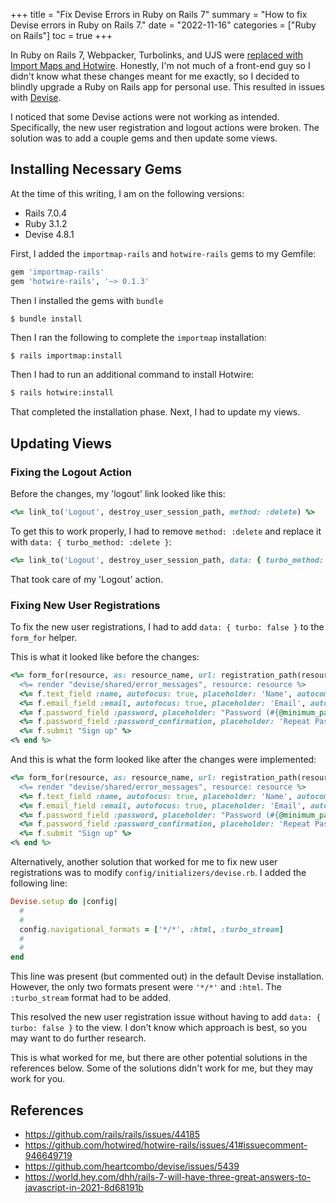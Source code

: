 +++
title = "Fix Devise Errors in Ruby on Rails 7"
summary = "How to fix Devise errors in Ruby on Rails 7."
date = "2022-11-16"
categories = ["Ruby on Rails"]
toc = true
+++

In Ruby on Rails 7, Webpacker, Turbolinks, and UJS were [replaced with Import Maps and Hotwire](https://world.hey.com/dhh/rails-7-will-have-three-great-answers-to-javascript-in-2021-8d68191b).
Honestly, I'm not much of a front-end guy so I didn't know what these changes meant for me exactly, so I decided to blindly upgrade a Ruby on Rails app for personal use.
This resulted in issues with [Devise](https://github.com/heartcombo/devise).

I noticed that some Devise actions were not working as intended. 
Specifically, the new user registration and logout actions were broken.
The solution was to add a couple gems and then update some views.

## Installing Necessary Gems

At the time of this writing, I am on the following versions:

- Rails 7.0.4
- Ruby 3.1.2
- Devise 4.8.1

First, I added the `importmap-rails` and `hotwire-rails` gems to my Gemfile:

```ruby
gem 'importmap-rails'
gem 'hotwire-rails', '~> 0.1.3'
```

Then I installed the gems with `bundle`

```
$ bundle install
```

Then I ran the following to complete the `importmap` installation:

```sh
$ rails importmap:install
```

Then I had to run an additional command to install Hotwire:


```sh
$ rails hotwire:install
```

That completed the installation phase. Next, I had to update my views.

## Updating Views

### Fixing the Logout Action

Before the changes, my 'logout' link looked like this:

```ruby
<%= link_to('Logout', destroy_user_session_path, method: :delete) %>
```

To get this to work properly, I had to remove `method: :delete` and replace it with `data: { turbo_method: :delete }`:

```ruby
<%= link_to('Logout', destroy_user_session_path, data: { turbo_method: :delete }) %>
```

That took care of my 'Logout' action. 

### Fixing New User Registrations

To fix the new user registrations, I had to add `data: { turbo: false }` to the `form_for` helper. 

This is what it looked like before the changes:

```ruby
<%= form_for(resource, as: resource_name, url: registration_path(resource_name)) do |f| %>
  <%= render "devise/shared/error_messages", resource: resource %>
  <%= f.text_field :name, autofocus: true, placeholder: 'Name', autocomplete: "name" %>
  <%= f.email_field :email, autofocus: true, placeholder: 'Email', autocomplete: "email" %>
  <%= f.password_field :password, placeholder: "Password (#{@minimum_password_length} characters minimum)", autocomplete: "new-password" %>
  <%= f.password_field :password_confirmation, placeholder: 'Repeat Password', autocomplete: "new-password" %>
  <%= f.submit "Sign up" %>
<% end %>
```

And this is what the form looked like after the changes were implemented:

```ruby
<%= form_for(resource, as: resource_name, url: registration_path(resource_name), data: { turbo: false }) do |f| %>
  <%= render "devise/shared/error_messages", resource: resource %>
  <%= f.text_field :name, autofocus: true, placeholder: 'Name', autocomplete: "name" %>
  <%= f.email_field :email, autofocus: true, placeholder: 'Email', autocomplete: "email" %>
  <%= f.password_field :password, placeholder: "Password (#{@minimum_password_length} characters minimum)", autocomplete: "new-password" %>
  <%= f.password_field :password_confirmation, placeholder: 'Repeat Password', autocomplete: "new-password" %>
  <%= f.submit "Sign up" %>
<% end %>
```

Alternatively, another solution that worked for me to fix new user registrations was to modify `config/initializers/devise.rb`. 
I added the following line:

```ruby
Devise.setup do |config|
  #
  #
  config.navigational_formats = ['*/*', :html, :turbo_stream]
  #
  #
end
```

This line was present (but commented out) in the default Devise installation. However, the only two formats present were `'*/*'` and `:html`. 
The `:turbo_stream` format had to be added.

This resolved the new user registration issue without having to add `data: { turbo: false }` to the view. I don't know which approach is best, so you may want to do further research.

This is what worked for me, but there are other potential solutions in the references below. Some of the solutions didn't work for me, but they may work for you.

## References

- https://github.com/rails/rails/issues/44185
- https://github.com/hotwired/hotwire-rails/issues/41#issuecomment-946649719
- https://github.com/heartcombo/devise/issues/5439
- https://world.hey.com/dhh/rails-7-will-have-three-great-answers-to-javascript-in-2021-8d68191b